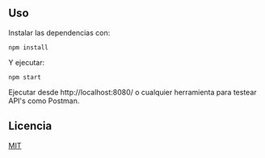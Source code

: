 ## Uso
Instalar las dependencias con:
```
npm install
```
Y ejecutar:
```
npm start
```

Ejecutar desde http://localhost:8080/ o cualquier herramienta para testear API's como Postman.

## Licencia

[MIT](https://choosealicense.com/licenses/mit/)
